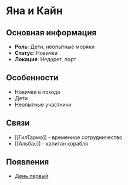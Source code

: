 # Яна и Кайн

## Основная информация
- **Роль**: Дети, неопытные моряки
- **Статус**: Новички
- **Локация**: Недорет, порт

## Особенности
- Новички в походе
- Дети
- Неопытные участники

## Связи
- [[ГилТармо]] - временное сотрудничество
- [[Альбас]] - капитан корабля

## Появления
- [День первый](obsidian://open?vault=Project%20LUX&file=%D0%9E%D1%82%D1%87%D0%B5%D1%82%D1%8B%2F%D0%94%D0%B5%D0%BD%D1%8C%20%D0%BF%D0%B5%D1%80%D0%B2%D1%8B%D0%B9)